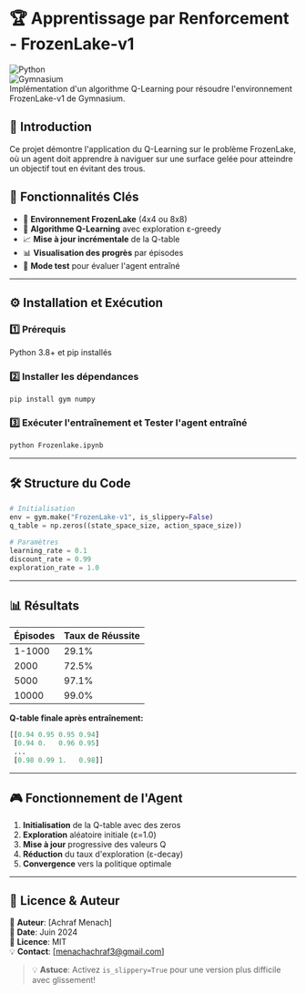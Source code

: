 # 🏆 Apprentissage par Renforcement - FrozenLake-v1

![Python](https://img.shields.io/badge/Python-3.8%2B-blue.svg)  
![Gymnasium](https://img.shields.io/badge/Gymnasium-0.29%2B-orange.svg)  
Implémentation d'un algorithme Q-Learning pour résoudre l'environnement FrozenLake-v1 de Gymnasium.

## 📖 Introduction

Ce projet démontre l'application du Q-Learning sur le problème FrozenLake, où un agent doit apprendre à naviguer sur une surface gelée pour atteindre un objectif tout en évitant des trous.

## 🚀 Fonctionnalités Clés

- 🔹 **Environnement FrozenLake** (4x4 ou 8x8)
- 🎯 **Algorithme Q-Learning** avec exploration ε-greedy
- 📈 **Mise à jour incrémentale** de la Q-table
- 📊 **Visualisation des progrès** par épisodes
- 🏁 **Mode test** pour évaluer l'agent entraîné

---

## ⚙️ Installation et Exécution

### 1️⃣ Prérequis  
Python 3.8+ et pip installés

### 2️⃣ Installer les dépendances  
```sh
pip install gym numpy
```

### 3️⃣ Exécuter l'entraînement et Tester l'agent entraîné
```sh
python Frozenlake.ipynb
```



---

## 🛠️ Structure du Code

```python
# Initialisation
env = gym.make("FrozenLake-v1", is_slippery=False)
q_table = np.zeros((state_space_size, action_space_size))

# Paramètres
learning_rate = 0.1
discount_rate = 0.99
exploration_rate = 1.0
```

---

## 📊 Résultats

| Épisodes | Taux de Réussite |
|----------|------------------|
| 1-1000   | 29.1%            |
| 2000     | 72.5%            |
| 5000     | 97.1%            |
| 10000    | 99.0%            |

**Q-table finale après entraînement:**
```python
[[0.94 0.95 0.95 0.94]
 [0.94 0.   0.96 0.95]
 ...
 [0.98 0.99 1.   0.98]]
```

---

## 🎮 Fonctionnement de l'Agent

1. **Initialisation** de la Q-table avec des zeros
2. **Exploration** aléatoire initiale (ε=1.0)
3. **Mise à jour** progressive des valeurs Q
4. **Réduction** du taux d'exploration (ε-decay)
5. **Convergence** vers la politique optimale

---

## 📜 Licence & Auteur

📌 **Auteur**: [Achraf Menach]  
📅 **Date**: Juin 2024  
📜 **Licence**: MIT  
💡 **Contact**: [menachachraf3@gmail.com]  

> 💡 **Astuce**: Activez `is_slippery=True` pour une version plus difficile avec glissement!
``` 

